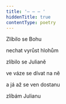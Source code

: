 ```yaml
---
title: '– – – '
hiddenTitle: true
contentType: poetry
---
```


<section>

Zlíbilo se Bohu

nechat vyrůst hlohům

zlíbilo se Julianě

ve váze se dívat na ně

a já až se ven dostanu

zlíbám Julianu

</section>
